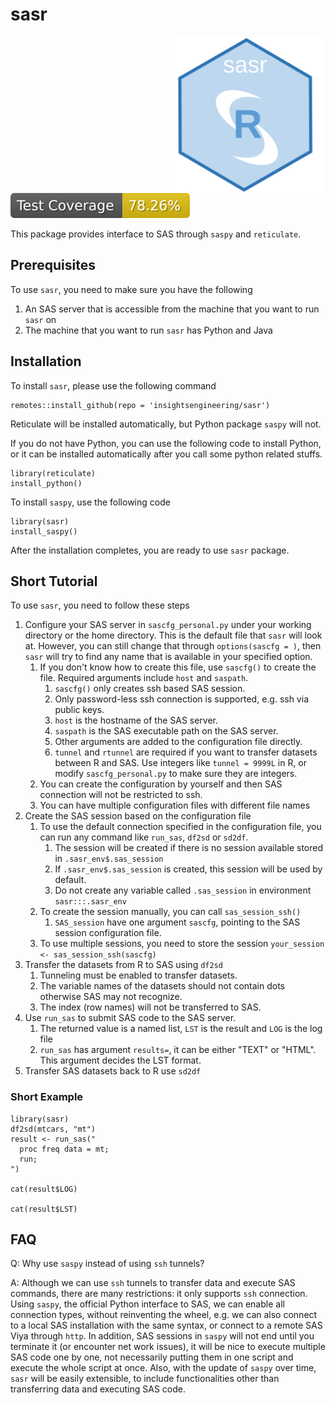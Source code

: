 # sasr

<img src="inst/extdata/sasr-logo.svg" align="right" alt="" width="250">

<!-- start badges -->
[![Code Coverage](https://raw.githubusercontent.com/insightsengineering/sasr/_xml_coverage_reports/data/main/badge.svg)](https://raw.githubusercontent.com/insightsengineering/sasr/_xml_coverage_reports/data/main/coverage.xml)
<!-- end badges -->

This package provides interface to SAS through `saspy` and `reticulate`.

## Prerequisites

To use `sasr`, you need to make sure you have the following

1. An SAS server that is accessible from the machine that you want to run `sasr` on
1. The machine that you want to run `sasr` has Python and Java

## Installation

To install `sasr`, please use the following command

```{r}
remotes::install_github(repo = 'insightsengineering/sasr')
```

Reticulate will be installed automatically, but Python package `saspy` will not.

If you do not have Python, you can use the following code to install Python, or it can be installed automatically after you call some python related stuffs.

```{r}
library(reticulate)
install_python()
```

To install `saspy`, use the following code

```{r}
library(sasr)
install_saspy()
```

After the installation completes, you are ready to use `sasr` package.

## Short Tutorial

To use `sasr`, you need to follow these steps

1. Configure your SAS server in `sascfg_personal.py` under your working directory or the home directory. This is the default file that `sasr` will look at. However, you can still change that through `options(sascfg = )`, then `sasr` will try to find any name that is available in your specified option.
    1. If you don't know how to create this file, use `sascfg()` to create the file. Required arguments include `host` and `saspath`.
        1. `sascfg()` only creates ssh based SAS session.
        1. Only password-less ssh connection is supported, e.g. ssh via public keys.
        1. `host` is the hostname of the SAS server.
        1. `saspath` is the SAS executable path on the SAS server.
        1. Other arguments are added to the configuration file directly.
        1. `tunnel` and `rtunnel` are required if you want to transfer datasets between R and SAS. Use integers like `tunnel = 9999L` in R, or modify `sascfg_personal.py` to make sure they are integers.
    1. You can create the configuration by yourself and then SAS connection will not be restricted to ssh.
    1. You can have multiple configuration files with different file names
1. Create the SAS session based on the configuration file
    1. To use the default connection specified in the configuration file, you can run any command like `run_sas`, `df2sd` or `sd2df`.
        1. The session will be created if there is no session available stored in `.sasr_env$.sas_session`
        1. If `.sasr_env$.sas_session` is created, this session will be used by default.
        1. Do not create any variable called `.sas_session` in environment `sasr:::.sasr_env`
    1. To create the session manually, you can call `sas_session_ssh()`
        1. `SAS_session` have one argument `sascfg`, pointing to the SAS session configuration file.
    1. To use multiple sessions, you need to store the session `your_session <- sas_session_ssh(sascfg)`
1. Transfer the datasets from R to SAS using `df2sd`
    1. Tunneling must be enabled to transfer datasets.
    1. The variable names of the datasets should not contain dots otherwise SAS may not recognize.
    1. The index (row names) will not be transferred to SAS.
1. Use `run_sas` to submit SAS code to the SAS server.
    1. The returned value is a named list, `LST` is the result and `LOG` is the log file
    1. `run_sas` has argument `results=`, it can be either "TEXT" or "HTML". This argument decides the LST format.
1. Transfer SAS datasets back to R use `sd2df`

### Short Example

```{r}
library(sasr)
df2sd(mtcars, "mt")
result <- run_sas("
  proc freq data = mt;
  run;
")

cat(result$LOG)

cat(result$LST)
```

## FAQ

Q: Why use `saspy` instead of using `ssh` tunnels?

A: Although we can use `ssh` tunnels to transfer data and
execute SAS commands, there are many restrictions: it only
supports `ssh` connection. Using `saspy`, the official Python
interface to SAS, we can enable all connection types, without
reinventing the wheel, e.g. we can also connect to a local SAS
installation with the same syntax, or connect to a remote SAS
Viya through `http`. In addition, SAS sessions in `saspy` will
not end until you terminate it (or encounter net work issues),
it will be nice to execute multiple SAS code one by one, not
necessarily putting them in one script and execute the whole
script at once. Also, with the update of `saspy` over time,
`sasr` will be easily extensible, to include functionalities
other than transferring data and executing SAS code.
